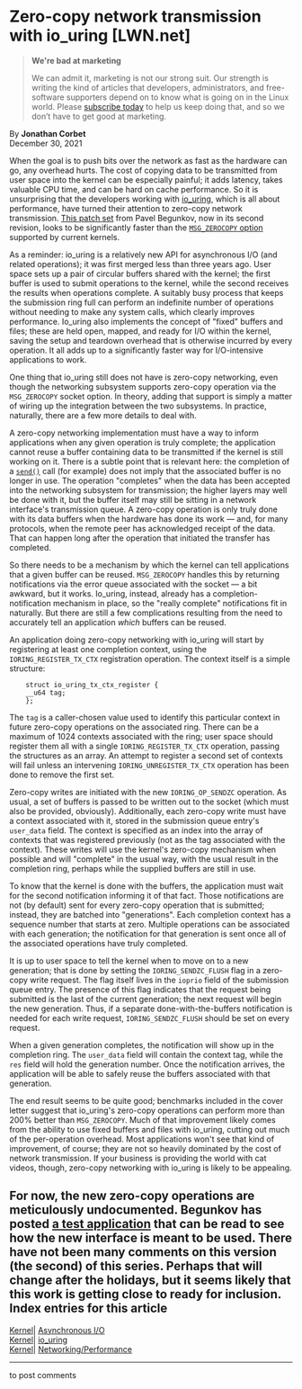 # Zero-copy network transmission with io_uring [LWN.net]

> **We're bad at marketing**
> 
> We can admit it, marketing is not our strong suit. Our strength is writing the kind of articles that developers, administrators, and free-software supporters depend on to know what is going on in the Linux world. Please [subscribe today](/Promo/nsn-bad/subscribe) to help us keep doing that, and so we don’t have to get good at marketing. 

By **Jonathan Corbet**  
December 30, 2021 

When the goal is to push bits over the network as fast as the hardware can go, any overhead hurts. The cost of copying data to be transmitted from user space into the kernel can be especially painful; it adds latency, takes valuable CPU time, and can be hard on cache performance. So it is unsurprising that the developers working with [io_uring](/Articles/776703/), which is all about performance, have turned their attention to zero-copy network transmission. [This patch set](/ml/linux-kernel/cover.1640029579.git.asml.silence@gmail.com/) from Pavel Begunkov, now in its second revision, looks to be significantly faster than the [`MSG_ZEROCOPY` option](/Articles/726917/) supported by current kernels. 

As a reminder: io_uring is a relatively new API for asynchronous I/O (and related operations); it was first merged less than three years ago. User space sets up a pair of circular buffers shared with the kernel; the first buffer is used to submit operations to the kernel, while the second receives the results when operations complete. A suitably busy process that keeps the submission ring full can perform an indefinite number of operations without needing to make any system calls, which clearly improves performance. Io_uring also implements the concept of "fixed" buffers and files; these are held open, mapped, and ready for I/O within the kernel, saving the setup and teardown overhead that is otherwise incurred by every operation. It all adds up to a significantly faster way for I/O-intensive applications to work. 

One thing that io_uring still does not have is zero-copy networking, even though the networking subsystem supports zero-copy operation via the `MSG_ZEROCOPY` socket option. In theory, adding that support is simply a matter of wiring up the integration between the two subsystems. In practice, naturally, there are a few more details to deal with. 

A zero-copy networking implementation must have a way to inform applications when any given operation is truly complete; the application cannot reuse a buffer containing data to be transmitted if the kernel is still working on it. There is a subtle point that is relevant here: the completion of a [`send()`](https://man7.org/linux/man-pages/man2/send.2.html) call (for example) does not imply that the associated buffer is no longer in use. The operation "completes" when the data has been accepted into the networking subsystem for transmission; the higher layers may well be done with it, but the buffer itself may still be sitting in a network interface's transmission queue. A zero-copy operation is only truly done with its data buffers when the hardware has done its work — and, for many protocols, when the remote peer has acknowledged receipt of the data. That can happen long after the operation that initiated the transfer has completed. 

So there needs to be a mechanism by which the kernel can tell applications that a given buffer can be reused. `MSG_ZEROCOPY` handles this by returning notifications via the error queue associated with the socket — a bit awkward, but it works. Io_uring, instead, already has a completion-notification mechanism in place, so the "really complete" notifications fit in naturally. But there are still a few complications resulting from the need to accurately tell an application _which_ buffers can be reused. 

An application doing zero-copy networking with io_uring will start by registering at least one completion context, using the `IORING_REGISTER_TX_CTX` registration operation. The context itself is a simple structure: 
    
    
        struct io_uring_tx_ctx_register {
    	__u64 tag;
        };
    

The `tag` is a caller-chosen value used to identify this particular context in future zero-copy operations on the associated ring. There can be a maximum of 1024 contexts associated with the ring; user space should register them all with a single `IORING_REGISTER_TX_CTX` operation, passing the structures as an array. An attempt to register a second set of contexts will fail unless an intervening `IORING_UNREGISTER_TX_CTX` operation has been done to remove the first set. 

Zero-copy writes are initiated with the new `IORING_OP_SENDZC` operation. As usual, a set of buffers is passed to be written out to the socket (which must also be provided, obviously). Additionally, each zero-copy write must have a context associated with it, stored in the submission queue entry's `user_data` field. The context is specified as an index into the array of contexts that was registered previously (not as the tag associated with the context). These writes will use the kernel's zero-copy mechanism when possible and will "complete" in the usual way, with the usual result in the completion ring, perhaps while the supplied buffers are still in use. 

To know that the kernel is done with the buffers, the application must wait for the second notification informing it of that fact. Those notifications are not (by default) sent for every zero-copy operation that is submitted; instead, they are batched into "generations". Each completion context has a sequence number that starts at zero. Multiple operations can be associated with each generation; the notification for that generation is sent once all of the associated operations have truly completed. 

It is up to user space to tell the kernel when to move on to a new generation; that is done by setting the `IORING_SENDZC_FLUSH` flag in a zero-copy write request. The flag itself lives in the `ioprio` field of the submission queue entry. The presence of this flag indicates that the request being submitted is the last of the current generation; the next request will begin the new generation. Thus, if a separate done-with-the-buffers notification is needed for each write request, `IORING_SENDZC_FLUSH` should be set on every request. 

When a given generation completes, the notification will show up in the completion ring. The `user_data` field will contain the context tag, while the `res` field will hold the generation number. Once the notification arrives, the application will be able to safely reuse the buffers associated with that generation. 

The end result seems to be quite good; benchmarks included in the cover letter suggest that io_uring's zero-copy operations can perform more than 200% better than `MSG_ZEROCOPY`. Much of that improvement likely comes from the ability to use fixed buffers and files with io_uring, cutting out much of the per-operation overhead. Most applications won't see that kind of improvement, of course; they are not so heavily dominated by the cost of network transmission. If your business is providing the world with cat videos, though, zero-copy networking with io_uring is likely to be appealing. 

For now, the new zero-copy operations are meticulously undocumented. Begunkov has posted [a test application](/ml/linux-kernel/af0d6b3e-85d0-9b61-4acd-5eef1375f934@gmail.com/) that can be read to see how the new interface is meant to be used. There have not been many comments on this version (the second) of this series. Perhaps that will change after the holidays, but it seems likely that this work is getting close to ready for inclusion.  
Index entries for this article  
---  
[Kernel](/Kernel/Index)| [Asynchronous I/O](/Kernel/Index#Asynchronous_IO)  
[Kernel](/Kernel/Index)| [io_uring](/Kernel/Index#io_uring)  
[Kernel](/Kernel/Index)| [Networking/Performance](/Kernel/Index#Networking-Performance)  
  


* * *

to post comments 
